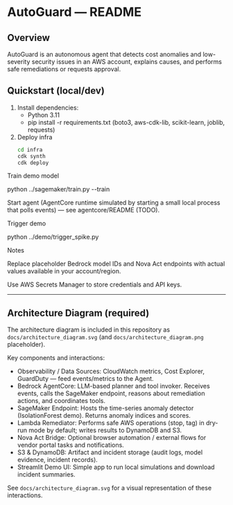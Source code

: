 # AutoGuard — README

## Overview
AutoGuard is an autonomous agent that detects cost anomalies and low-severity security issues in an AWS account, explains causes, and performs safe remediations or requests approval.

## Quickstart (local/dev)
1. Install dependencies:
   - Python 3.11
   - pip install -r requirements.txt (boto3, aws-cdk-lib, scikit-learn, joblib, requests)
2. Deploy infra
   ```bash
   cd infra
   cdk synth
   cdk deploy


Train demo model

python ../sagemaker/train.py --train


Start agent (AgentCore runtime simulated by starting a small local process that polls events) — see agentcore/README (TODO).

Trigger demo

python ../demo/trigger_spike.py

Notes

Replace placeholder Bedrock model IDs and Nova Act endpoints with actual values available in your account/region.

Use AWS Secrets Manager to store credentials and API keys.


---

## Architecture Diagram (required)

The architecture diagram is included in this repository as `docs/architecture_diagram.svg` (and `docs/architecture_diagram.png` placeholder).

Key components and interactions:
- Observability / Data Sources: CloudWatch metrics, Cost Explorer, GuardDuty — feed events/metrics to the Agent.
- Bedrock AgentCore: LLM-based planner and tool invoker. Receives events, calls the SageMaker endpoint, reasons about remediation actions, and coordinates tools.
- SageMaker Endpoint: Hosts the time-series anomaly detector (IsolationForest demo). Returns anomaly indices and scores.
- Lambda Remediator: Performs safe AWS operations (stop, tag) in dry-run mode by default; writes results to DynamoDB and S3.
- Nova Act Bridge: Optional browser automation / external flows for vendor portal tasks and notifications.
- S3 & DynamoDB: Artifact and incident storage (audit logs, model evidence, incident records).
- Streamlit Demo UI: Simple app to run local simulations and download incident summaries.

See `docs/architecture_diagram.svg` for a visual representation of these interactions.
